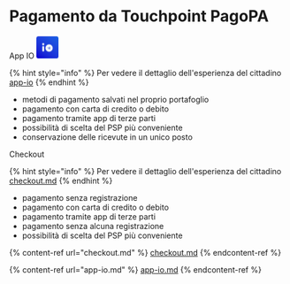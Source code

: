 # Pagamento da Touchpoint PagoPA

App IO <img src="../../.gitbook/assets/image (41).png" alt="" data-size="line">

{% hint style="info" %}
Per vedere il dettaglio dell'esperienza del cittadino [app-io](../../esperienza-per-il-cittadino/app-io/ "mention")
{% endhint %}

* metodi di pagamento salvati nel proprio portafoglio
* pagamento con carta di credito o debito
* pagamento tramite app di terze parti
* possibilità di scelta del PSP più conveniente
* conservazione delle ricevute in un unico posto

Checkout

{% hint style="info" %}
Per vedere il dettaglio dell'esperienza del cittadino [checkout.md](../../esperienza-per-il-cittadino/checkout.md "mention")
{% endhint %}

* pagamento senza registrazione
* pagamento con carta di credito o debito
* pagamento tramite app di terze parti
* pagamento senza alcuna registrazione
* possibilità di scelta del PSP più conveniente

{% content-ref url="checkout.md" %}
[checkout.md](checkout.md)
{% endcontent-ref %}

{% content-ref url="app-io.md" %}
[app-io.md](app-io.md)
{% endcontent-ref %}
